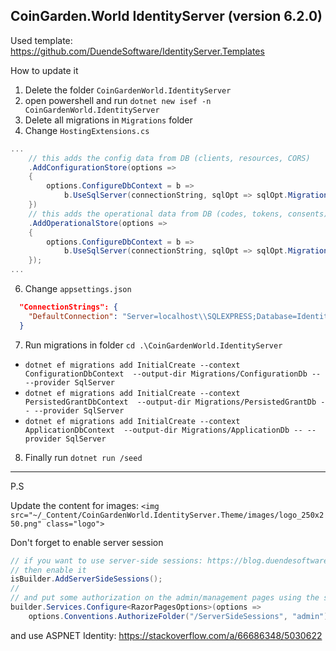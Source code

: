 ## CoinGarden.World IdentityServer (version 6.2.0)
Used template: 
https://github.com/DuendeSoftware/IdentityServer.Templates

How to update it 

1. Delete the folder `CoinGardenWorld.IdentityServer`
2. open powershell and run `dotnet new isef -n CoinGardenWorld.IdentityServer`
3. Delete all migrations in `Migrations` folder
4. Change `HostingExtensions.cs`
```c#
...
    // this adds the config data from DB (clients, resources, CORS)
    .AddConfigurationStore(options =>
    {
        options.ConfigureDbContext = b => 
            b.UseSqlServer(connectionString, sqlOpt => sqlOpt.MigrationsAssembly(typeof(Program).Assembly.FullName));
    })
    // this adds the operational data from DB (codes, tokens, consents)
    .AddOperationalStore(options =>
    {
        options.ConfigureDbContext = b =>
            b.UseSqlServer(connectionString, sqlOpt => sqlOpt.MigrationsAssembly(typeof(Program).Assembly.FullName));
    });
...
```
6. Change `appsettings.json`
```json
  "ConnectionStrings": { 
    "DefaultConnection": "Server=localhost\\SQLEXPRESS;Database=IdentityServer.db;Integrated Security=true;MultipleActiveResultSets=true"
  }
```
7. Run migrations in folder `cd .\CoinGardenWorld.IdentityServer` 
 - `dotnet ef migrations add InitialCreate --context ConfigurationDbContext  --output-dir Migrations/ConfigurationDb -- --provider SqlServer `
 - `dotnet ef migrations add InitialCreate --context PersistedGrantDbContext  --output-dir Migrations/PersistedGrantDb -- --provider SqlServer` 
 - `dotnet ef migrations add InitialCreate --context ApplicationDbContext  --output-dir Migrations/ApplicationDb -- --provider SqlServer` 
8. Finally run `dotnet run /seed`

--- 
P.S

Update the content for images: `<img src="~/_Content/CoinGardenWorld.IdentityServer.Theme/images/logo_250x250.png" class="logo">`

Don't forget to enable server session 
```c#
// if you want to use server-side sessions: https://blog.duendesoftware.com/posts/20220406_session_management/
// then enable it
isBuilder.AddServerSideSessions();
//
// and put some authorization on the admin/management pages using the same policy created above
builder.Services.Configure<RazorPagesOptions>(options =>
    options.Conventions.AuthorizeFolder("/ServerSideSessions", "admin"));
```

and use ASPNET Identity: https://stackoverflow.com/a/66686348/5030622